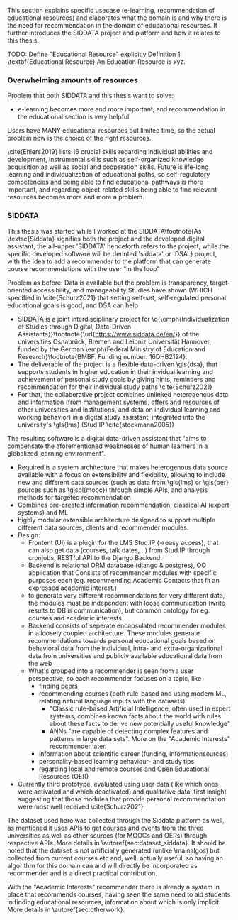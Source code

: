 <!--Here: 
*  Anwendungsfall (->e-learning, recommenden von bildungsressourcen, ...). nicht-technisch, aber nötig zum verstehen wo passiert das 
* Explain the Platform and the concept of recommenders
	* That the dataset comes from there as well
	* Dass es ja schon SidBERT gibt welches ja auch schon empfehlungen generiert
-->

This section explains specific usecase (e-learning, recommendation of educational resources) and elaborates what the domain is and why there is the need for recommendation in the domain of educational resources. It further introduces the SIDDATA project and platform and how it relates to this thesis.

TODO: Define "Educational Resource" explicitly
Definition 1: \textbf{Educational Resource} An Education Resource is xyz.

### Overwhelming amounts of resources

Problem that both SIDDATA and this thesis want to solve: 

* e-learning becomes more and more important, and recommendation in the educational section is very helpful.

Users have MANY educational resources but limited time, so the actual problem now is the choice of the right resources. 

<!-- 
Already used in Intro:
Academics nowadays must engage with a multitude of interconnected, digital and open practices and technologies \cite{Atenas2014}. High-quality \glspl{oer} become more and more widespread, and that's great, as they \q{may ultimately be the genuine equalizer for education and for empowering social inclusion in a pluralistic, multicultural, and imperfect world} \cite[2]{Olcott2012}. However they fundamentally change the landscape of higher education - now there's an overwhelming quantity of high quality  material available, so the new problem is how to find something in this ocean of information. Searching and retreiving \gls{oer} is often challenging as materials are difficult to locate and retrive or to figure out what differentiates from one another \cite{Atenas2014}.

The \emph{Future Skills Report}\footnote{\url{www.nextskills.org}} on the future of learning and higher education \cite{Ehlers2019} suggests that future academic education will look fundamentally different from today, in that it will likely become increasingly multi-institutional with students individually having their own personalized, flexible curriculum selected from a vast set of resources, in constrast to the current rigid available study programmes \cite{Ehlers2019}. 
-->


\cite{Ehlers2019} lists 16 crucial skills regarding individual abilities and development, instrumental skills such as self-organized knowledge acquisition as well as social and cooperation skills. Future is life-long learning and individualization of educational paths, so self-regulatory competencies and being able to find educational pathways is more important, and regarding object-related skills being able to find relevant resources becomes more and more a problem.

<!-- quotes FROM JOHANNES SidBERT Paper:
	* "In German higher education institutions, a pivotal aspect of student learning success is the choice of courses: Aside from compulsory courses, students can choose from the vast offering of courses available at their local university as well as additional material such as books, courses on MOOCs or OER for self-study" 
	* "In German higher education institutions, a pivotal aspect of student learning success is the choice of courses: Aside from compulsory courses, students can choose from the vast offering of courses available at their local university as well as additional material such as books, courses on MOOCs or OER for self-study"
	* "categorizing educational resources into knowledge domains poses an equal challenge, different educational resource repositories use different, sometimes incompatible meta data. Additionally, the inclusion of knowledge domains a course or an OER covers is often only inferable from their title or description."
-->

### SIDDATA

This thesis was started while I worked at the SIDDATA\footnote{As \textsc{Siddata} signifies both the project and the developed digital assistant, the all-upper 'SIDDATA' henceforth refers to the project, while the specific developed software will be denoted 'siddata' or 'DSA'.} project, with the idea to add a recommender to the platform that can generate course recommendations with the user "in the loop"

Problem as before: Data is available but the problem is transparency, target-oriented accessibility, and manageability
Studies have shown (WHICH specified in \cite{Schurz2021} that setting self-set, self-regulated personal educational goals is good, and DSA can help 

* SIDDATA is a joint interdisciplinary project for \q{\emph{Individualization of Studies through Digital, Data-Driven Assistants}}\footnote{\url{https://www.siddata.de/en/}} of the universities Osnabrück, Bremen and Leibniz Universität Hannover, funded by the German \emph{Federal Ministry of Education and Research}\footnote{BMBF. Funding number: 16DHB2124}. 
* The deliverable of the project is a flexible data-driven \gls{dsa}, that supports students in higher education in their invidual learning and achievement of personal study goals by giving hints, reminders and recommendation for their individual study paths \cite{Schurz2021}
* For that, the collaborative project combines unlinked heterogenous data and information (from management systems, offers and resources of other universities and institutions, and data on individual learning and working behavior) in a digital study assistant, integrated into the university's \gls{lms} (Stud.IP \cite{stockmann2005})

The resulting software is a digital data-driven assistant that "aims to compensate the aforementioned weaknesses of human learners in a globalized learning environment". 

* Required is a system architecture that makes heterogenous data source available with a focus on extensibility and flexibility, allowing to include new and different data sources (such as data from \gls{lms} or \gls{oer} sources such as \glspl{mooc}) through simple APIs, and analysis methods for targeted recommendation
* Combines pre-created information recommendation, classical AI (expert systems) and ML
* highly modular extensible architecture designed to support multiple different data sources, clients and recommender modules.
* Design: 
	* Frontent (UI) is a plugin for the LMS Stud.IP (->easy access), that can also get data (courses, talk dates, ..) from Stud.IP through cronjobs, RESTful API to the Django Backend. 
	* Backend is relational ORM database (django & postgres), OO application that Consists of recommender modules with specific purposes each (eg. recommending Academic Contacts that fit an expressed academic interest.)
	* to generate very different recommendations for very different data, the modules must be independent with loose communication (write results to DB is communication), but common ontology for eg. courses and academic interests
	* Backend consists of seperate encapsulated recommender modules in a loosely coupled architecture. These modules generate recommendations towards personal educational goals based on behavioral data from the individual, intra- and extra-organizational data from universities and publicly available educational data from the web
	* What's grouped into a recommender is seen from a user perspective, so each recommender focuses on a topic, like
		* finding peers
		* recommending courses (both rule-based and using modern ML, relating natural language inputs with the datasets)
			* "Classic rule-based Artificial Intelligence, often used in expert systems, combines known facts about the world with rules about these facts to derive new potentially useful knowledge"
			* ANNs "are capable of detecting complex features and patterns in large data sets". More on the "Academic Interests" recommender later.
		* information about scientific career (funding, informationsources)
		* personality-based learning behaviour- and study tips
		* regarding local and remote courses and Open Educational Resources (OER)
* Currently third prototype, evaluated using user data (like which ones were activated and which deactivated) and qualitative data, first insight suggesting that those modules that provide personal recommendtation were most well received \cite{Schurz2021}




The dataset used here was collected through the Siddata platform as well, as mentioned it uses APIs to get courses and events from the three universities as well as other sources (for MOOCs and OERs) through respective APIs. More details in \autoref{sec:dataset_siddata}. It should be noted that the dataset is not artificially generated (unlike \mainalgos) but collected from current courses etc and, well, actually useful, so having an algorithm for this domain can and will directly be incorporated as recommender and is a direct practical contribution.


With the "Academic Interests" recommender there is already a system in place that recommends courses, having seen the same need to aid students in finding educational resources, information about which is only implicit. More details in \autoref{sec:otherwork}.